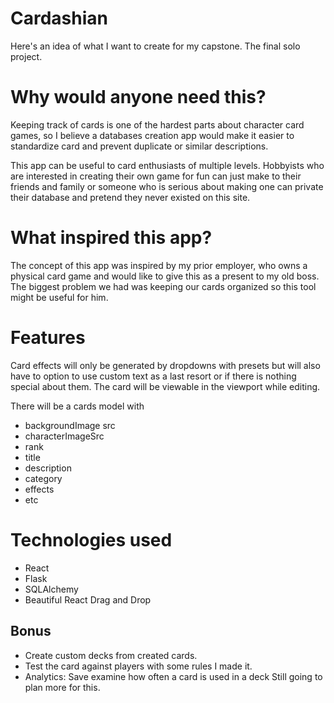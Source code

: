 # Cardashian
Here's an idea of what I want to create for my capstone.
The final solo project.

# Why would anyone need this?
Keeping track of cards is one of the hardest parts about character card games, so I believe a databases creation app would make it easier to standardize card and prevent duplicate or similar descriptions.

This app can be useful to card enthusiasts of multiple levels. Hobbyists who are interested in creating their own game for fun can just make to their friends and family or someone who is serious about making one can private their database and pretend they never existed on this site.

# What inspired this app?
The concept of this app was inspired by my prior employer, who owns a physical card game and would like to give this as a present to my old boss. The biggest problem we had was keeping our cards organized so this tool might be useful for him.

# Features
Card effects will only be generated by dropdowns with presets but will also have to option to use custom text as a last resort or if there is nothing special about them. The card will be viewable in the viewport while editing.

There will be a cards model with
* backgroundImage src
* characterImageSrc
* rank
* title
* description
* category
* effects
* etc

# Technologies used
* React
* Flask
* SQLAlchemy
* Beautiful React Drag and Drop

## Bonus
* Create custom decks from created cards.
* Test the card against players with some rules I made it.
* Analytics: Save examine how often a card is used in a deck
Still going to plan more for this.
